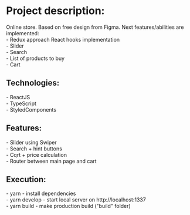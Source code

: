 <h1>Project description:</h1>
  Online store. Based on free design from Figma. Next features/abilities are implemented: <br>
 - Redux approach React hooks implementation <br>
 - Slider <br>
 - Search <br>
 - List of products to buy <br>
 - Cart <br>

<h2>Technologies:</h2>
  - ReactJS <br>
  - TypeScript <br>
  - StyledComponents <br>

<h2>Features:</h2>
  - Slider using Swiper <br>
  - Search + hint buttons <br>
  - Cqrt + price calculation <br>
  - Router between main page and cart <br>

<h2>Execution:</h2>
- yarn - install dependencies <br>
- yarn develop - start local server on http://localhost:1337 <br>
- yarn build - make production build ("build" folder) <br>

